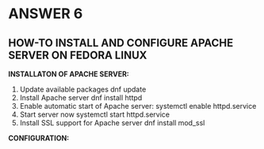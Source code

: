 
# ANSWER 6

## HOW-TO INSTALL AND CONFIGURE APACHE SERVER ON FEDORA LINUX

**INSTALLATON OF APACHE SERVER:**

1.	Update available packages
	dnf update
2.	Install Apache server
	dnf install httpd
3.	Enable automatic start of Apache server:
	systemctl enable httpd.service 
4.	Start server now
	systemctl start httpd.service
5. 	Install SSL support for Apache server
	dnf install mod_ssl

**CONFIGURATION:**



